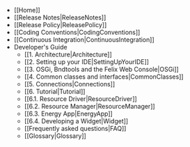 - [[Home]]
- [[Release Notes|ReleaseNotes]]
- [[Release Policy|ReleasePolicy]]
- [[Coding Conventions|CodingConventions]]
- [[Continuous Integration|ContinuousIntegration]]
- Developer's Guide
  - [[1. Architecture|Architecture]]
  - [[2. Setting up your IDE|SettingUpYourIDE]]
  - [[3. OSGi, Bndtools and the Felix Web Console|OSGi]]
  - [[4. Common classes and interfaces|CommonClasses]]
  - [[5. Connections|Connections]]
  - [[6. Tutorial|Tutorial]]
  - [[6.1. Resource Driver|ResourceDriver]]
  - [[6.2. Resource Manager|ResourceManager]]
  - [[6.3. Energy App|EnergyApp]]
  - [[6.4. Developing a Widget|Widget]]
  - [[Frequently asked questions|FAQ]]
  - [[Glossary|Glossary]]